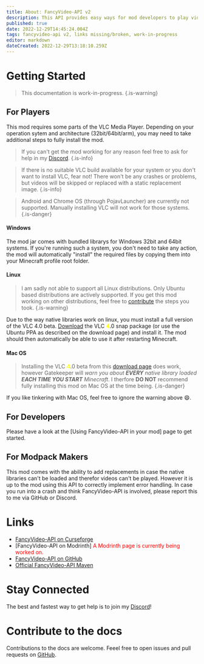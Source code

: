 ```yaml
---
title: About: FancyVideo-API v2
description: This API provides easy ways for mod developers to play videos in a resource friendly way in Minecraft. 
published: true
date: 2022-12-29T14:45:24.004Z
tags: fancyvideo-api v2, links missing/broken, work-in-progress
editor: markdown
dateCreated: 2022-12-29T13:18:10.259Z
---
```


# Getting Started

> This documentation is work-in-progress.
{.is-warning}

## For Players
This mod requires some parts of the VLC Media Player. Depending on your operation sytem and architecture (32bit/64bit/arm), you may need to take additional steps to fully install the mod.

> If you can't get the mod working for any reason feel free to ask for help in my [Discord](/FancyVideo-API/v2/About#stay-connected).
{.is-info}

> If there is no suitable VLC build available for your system or you don't want to install VLC, fear not! There won't be any crashes or problems, but videos will be skipped or replaced with a static replacement image.
{.is-info}

> Android and Chrome OS (through PojavLauncher) are currently not supported. Manually installing VLC will not work for those systems.
{.is-danger}


#### Windows
The mod jar comes with bundled librarys for Windows 32bit and 64bit systems. If you're running such a system, you don't need to take any action, the mod will automatically "install" the required files by copying them into your Minecraft profile root folder.

#### Linux
> I am sadly not able to support all Linux distributions. Only Ubuntu based distributions are actively supported. If you get this mod working on other distributions, feel free to [contribute](/FancyVideo-API/v2/About#contribute-to-the-docs) the steps you took.
{.is-warning}

Due to the way native libraries work on linux, you must install a full version of the VLC 4.0 beta. [Download](https://bit.ly/vlcBeta) the VLC <span style="color:yellow;">**4**</span>.0 snap package (or use the Ubuntu PPA as described on the download page) and install it.
The mod should then automatically be able to use it after restarting Minecraft.

#### Mac OS
> Installing the VLC <span style="color:yellow;">**4**</span>.0 beta from this [download page](https://bit.ly/vlcBeta) does work, however Gatekeeper will *warn you about **EVERY** native library loaded **EACH TIME YOU START** Minecraft*. I therfore **DO NOT** recommend fully installing this mod on Mac OS at the time being.
{.is-danger}

If you like tinkering with Mac OS, feel free to ignore the warning above :smile:.

## For Developers
Please have a look at the [Using FancyVideo-API in your mod] page to get started.

## For Modpack Makers
This mod comes with the ability to add replacements in case the native libraries can't be loaded and therefor videos can't be played. However it is up to the mod using this API to correctly implement error handling. In case you run into a crash and think FancyVideo-API is involved, please report this to me via GitHub or Discord.

# Links
- [FancyVideo-API on Curseforge](https://www.curseforge.com/minecraft/mc-mods/fancyvideo-api)
- [FancyVideo-API on Modrinth] <span style="color:red;">A Modrinth page is currently being worked on.</span>
- [FancyVideo-API on GitHub](https://github.com/Nick1st/FancyVideo-API-1.18)
- [Official FancyVideo-API Maven](https://maven.nick1st.de/#/releases/nick1st/fancyvideo)

# Stay Connected
The best and fastest way to get help is to join my [Discord](https://discord.gg/gxcN94H)!

# Contribute to the docs
Contributions to the docs are welcome. Feeel free to open issues and pull requests on [GitHub](https://github.com/Nick1st/wiki).